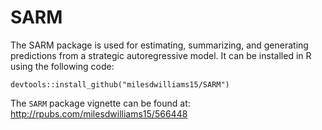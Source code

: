 # SARM
The SARM package is used for estimating, summarizing, and generating predictions from a strategic autoregressive model. It can be installed in R using the following code:

    devtools::install_github("milesdwilliams15/SARM")

The `SARM` package vignette can be found at: http://rpubs.com/milesdwilliams15/566448
